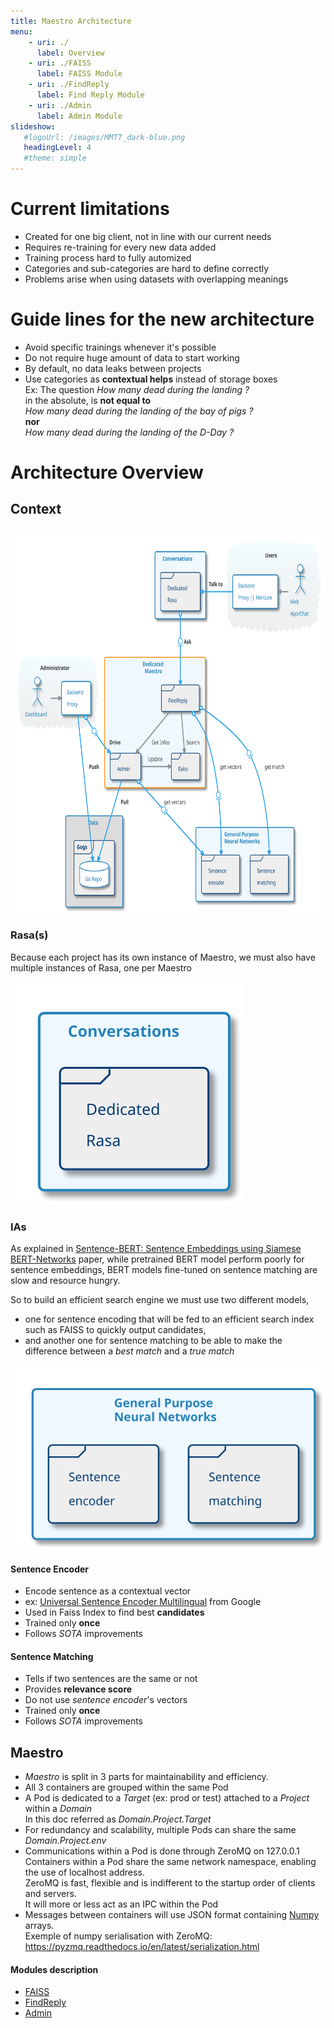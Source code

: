```yaml
---
title: Maestro Architecture
menu:
    - uri: ./
      label: Overview
    - uri: ./FAISS
      label: FAISS Module
    - uri: ./FindReply
      label: Find Reply Module
    - uri: ./Admin
      label: Admin Module
slideshow:
   #logoUrl: /images/MMTT_dark-blue.png
   headingLevel: 4
   #theme: simple
---
```

# Current limitations

* Created for one big client, not in line with our current needs
* Requires re-training for every new data added
* Training process hard to fully automized
* Categories and sub-categories are hard to define correctly
* Problems arise when using datasets with overlapping meanings

# Guide lines for the new architecture

* Avoid specific trainings whenever it's possible
* Do not require huge amount of data to start working
* By default, no data leaks between projects
* Use categories as **contextual helps** instead of storage boxes  
  Ex: The question _How many dead during the landing ?_  
  in the absolute, is **not equal to**  
  _How many dead during the landing of the bay of pigs ?_  
  **nor**  
  _How many dead during the landing of the D-Day ?_  


# Architecture Overview
## Context

###  
<img src="images/plantuml/architecture/MaestroArchitecture.svg" height="610">

### Rasa(s)

Because each project has its own instance of Maestro, we must also have multiple instances of Rasa, one per Maestro  

<img src="images/plantuml/architecture/Rasa.svg">


### IAs

As explained in [Sentence-BERT: Sentence Embeddings using Siamese BERT-Networks](https://arxiv.org/pdf/1908.10084.pdf) paper, while pretrained BERT model perform poorly for sentence embeddings, BERT models fine-tuned on sentence matching are slow and resource hungry.  

So to build an efficient search engine we must use two different models,
* one for sentence encoding that will be fed to an efficient search index such as FAISS to quickly output candidates,
* and another one for sentence matching to be able to make the difference between a _best match_ and a _true match_ 

<img src="images/plantuml/architecture/IAs.svg">

#### Sentence Encoder
* Encode sentence as a contextual vector
* ex: [Universal Sentence Encoder Multilingual](https://tfhub.dev/google/universal-sentence-encoder-multilingual/3) from Google
* Used in Faiss Index to find best **candidates**
* Trained only **once**
* Follows *SOTA* improvements


#### Sentence Matching
* Tells if two sentences are the same or not
* Provides  **relevance score**
* Do not use _sentence encoder_'s vectors
* Trained only **once**
* Follows *SOTA* improvements


## Maestro

* *Maestro* is split in 3 parts for maintainability and efficiency.
* All 3 containers are grouped within the same Pod
* A Pod is dedicated to a _Target_ (ex: prod or test) attached to a _Project_ within a _Domain_  
  In this doc referred as _Domain.Project.Target_
* For redundancy and scalability, multiple Pods can share the same _Domain.Project.env_
* Communications within a Pod is done through ZeroMQ on 127.0.0.1  
  Containers within a Pod share the same network namespace, enabling the use of localhost address.  
  ZeroMQ is fast, flexible and is indifferent to the startup order of clients and servers.  
  It will more or less act as an IPC within the Pod
* Messages between containers will use JSON format containing [Numpy](https://numpy.org/) arrays.  
  Exemple of numpy serialisation with ZeroMQ: https://pyzmq.readthedocs.io/en/latest/serialization.html

#### Modules description

* [FAISS](./FAISS/README.md)
* [FindReply](./FindReply/README.md)
* [Admin](./Admin/README.md)
